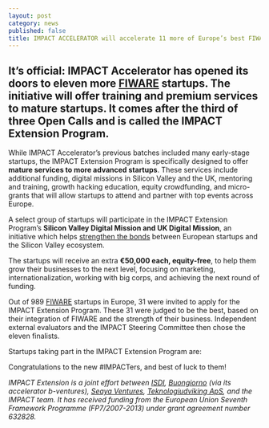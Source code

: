 ```yaml
---
layout: post
category: news
published: false
title: IMPACT ACCELERATOR will accelerate 11 more of Europe’s best FIWARE startups
---
```

## It’s official: IMPACT Accelerator has opened its doors to eleven more [FIWARE](https://www.fiware.org/) startups. The initiative will offer training and premium services to mature startups. It comes after the third of three Open Calls and is called the **IMPACT Extension Program**.

While IMPACT Accelerator’s previous batches included many early-stage startups, the IMPACT Extension Program is specifically designed to offer **mature services to more advanced startups**. These services include additional funding, digital missions in Silicon Valley and the UK, mentoring and training, growth hacking education, equity crowdfunding, and micro-grants that will allow startups to attend and partner with top events across Europe.

A select group of startups will participate in the IMPACT Extension Program’s **Silicon Valley Digital Mission and UK Digital Mission**, an initiative which helps [strengthen the bonds](https://medium.com/@IMPACT_Accelerator/building-a-bridge-between-europe-and-silicon-valley-8ec7b227bca6) between European startups and the Silicon Valley ecosystem.

The startups will receive an extra **€50,000 each, equity-free**, to help them grow their businesses to the next level, focusing on marketing, internationalization, working with big corps, and achieving the next round of funding.

Out of 989 [FIWARE](https://www.fiware.org/) startups in Europe, 31 were invited to apply for the IMPACT Extension Program. These 31 were judged to be the best, based on their integration of FIWARE and the strength of their business. Independent external evaluators and the IMPACT Steering Committee then chose the eleven finalists.

Startups taking part in the IMPACT Extension Program are:

Congratulations to the new #IMPACTers, and best of luck to them!

_IMPACT Extension is a joint effort between [ISDI](http://www.isdi.es/), [Buongiorno](http://www.buongiorno.com/) (via its accelerator b-ventures), [Seaya Ventures](http://seayaventures.com/en/), [Teknologiudviking ApS](http://www.technology-development.eu/), and the IMPACT team. It has received funding from the European Union Seventh Framework Programme (FP7/2007-2013) under grant agreement number 632828._
